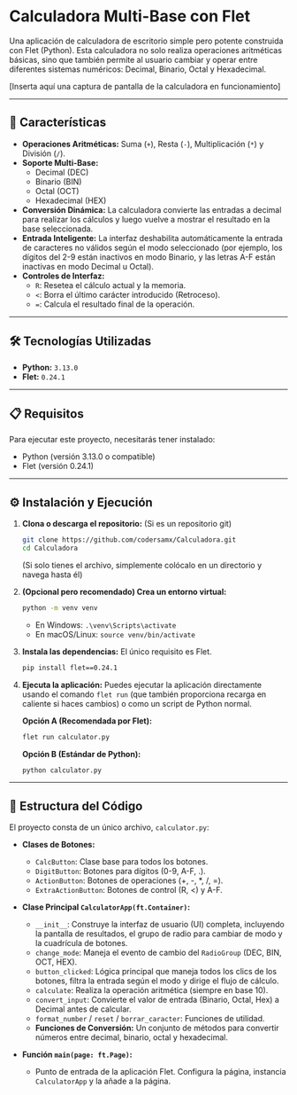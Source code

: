 # Calculadora Multi-Base con Flet

Una aplicación de calculadora de escritorio simple pero potente construida con Flet (Python). Esta calculadora no solo realiza operaciones aritméticas básicas, sino que también permite al usuario cambiar y operar entre diferentes sistemas numéricos: Decimal, Binario, Octal y Hexadecimal.

[Inserta aquí una captura de pantalla de la calculadora en funcionamiento]

---

## 🚀 Características

* **Operaciones Aritméticas:** Suma (`+`), Resta (`-`), Multiplicación (`*`) y División (`/`).
* **Soporte Multi-Base:**
    * Decimal (DEC)
    * Binario (BIN)
    * Octal (OCT)
    * Hexadecimal (HEX)
* **Conversión Dinámica:** La calculadora convierte las entradas a decimal para realizar los cálculos y luego vuelve a mostrar el resultado en la base seleccionada.
* **Entrada Inteligente:** La interfaz deshabilita automáticamente la entrada de caracteres no válidos según el modo seleccionado (por ejemplo, los dígitos del 2-9 están inactivos en modo Binario, y las letras A-F están inactivas en modo Decimal u Octal).
* **Controles de Interfaz:**
    * `R`: Resetea el cálculo actual y la memoria.
    * `<`: Borra el último carácter introducido (Retroceso).
    * `=`: Calcula el resultado final de la operación.

---

## 🛠️ Tecnologías Utilizadas

* **Python:** `3.13.0`
* **Flet:** `0.24.1`

---

## 📋 Requisitos

Para ejecutar este proyecto, necesitarás tener instalado:

* Python (versión 3.13.0 o compatible)
* Flet (versión 0.24.1)

---

## ⚙️ Instalación y Ejecución

1.  **Clona o descarga el repositorio:**
    (Si es un repositorio git)
    ```bash
    git clone https://github.com/codersamx/Calculadora.git
    cd Calculadora
    ```
    (Si solo tienes el archivo, simplemente colócalo en un directorio y navega hasta él)

2.  **(Opcional pero recomendado) Crea un entorno virtual:**
    ```bash
    python -m venv venv
    ```
    * En Windows: `.\venv\Scripts\activate`
    * En macOS/Linux: `source venv/bin/activate`

3.  **Instala las dependencias:**
    El único requisito es Flet.
    ```bash
    pip install flet==0.24.1
    ```

4.  **Ejecuta la aplicación:**
    Puedes ejecutar la aplicación directamente usando el comando `flet run` (que también proporciona recarga en caliente si haces cambios) o como un script de Python normal.

    **Opción A (Recomendada por Flet):**
    ```bash
    flet run calculator.py
    ```

    **Opción B (Estándar de Python):**
    ```bash
    python calculator.py
    ```

---

## 📁 Estructura del Código

El proyecto consta de un único archivo, `calculator.py`:

* **Clases de Botones:**
    * `CalcButton`: Clase base para todos los botones.
    * `DigitButton`: Botones para dígitos (0-9, A-F, .).
    * `ActionButton`: Botones de operaciones (+, -, \*, /, =).
    * `ExtraActionButton`: Botones de control (R, <) y A-F.

* **Clase Principal `CalculatorApp(ft.Container)`:**
    * `__init__`: Construye la interfaz de usuario (UI) completa, incluyendo la pantalla de resultados, el grupo de radio para cambiar de modo y la cuadrícula de botones.
    * `change_mode`: Maneja el evento de cambio del `RadioGroup` (DEC, BIN, OCT, HEX).
    * `button_clicked`: Lógica principal que maneja todos los clics de los botones, filtra la entrada según el modo y dirige el flujo de cálculo.
    * `calculate`: Realiza la operación aritmética (siempre en base 10).
    * `convert_input`: Convierte el valor de entrada (Binario, Octal, Hex) a Decimal antes de calcular.
    * `format_number` / `reset` / `borrar_caracter`: Funciones de utilidad.
    * **Funciones de Conversión:** Un conjunto de métodos para convertir números entre decimal, binario, octal y hexadecimal.

* **Función `main(page: ft.Page)`:**
    * Punto de entrada de la aplicación Flet. Configura la página, instancia `CalculatorApp` y la añade a la página.
